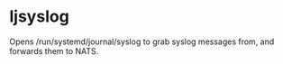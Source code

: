 # ljsyslog

Opens /run/systemd/journal/syslog to grab syslog messages from, and forwards them to NATS.
